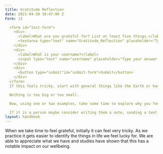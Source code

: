 ```yaml
---
title: Gratitude Reflection
date: 2021-04-30 18:47:00 Z
Form: |2

  <form id="test-form">
    <div>
      <label>What are you grateful for? List at least five things.</label>
      <textarea type="text" name="Gratitude_Reflection" placeholder="Type your answer here"></textarea>
    </div>
    <div>
      <label>What is your username?</label>
      <input type="text" name="username" placeholder="Type your answer here"></input>
    </div>
    <div>
      <button type="submit"id="submit-form">Submit</button>
    </div>
  </form>
  If this feels tricky, start with general things like the Earth or having air to breathe.  Sometimes it can help to go back to things you have enjoyed doing and list those, maybe you are grateful to be able to watch films and this could lead to gratitude for eyes or colours or animators.

  Nothing is too big or too small.

  Now, using one or two examples, take some time to explore why you feel grateful for these things. What is it about them that makes you feel grateful? How are you lucky to have them? How can you appreciate them more in your life?

  If it is a person maybe consider writing them a note, sending a text or telling them that you feel grateful for them.
layout: handbook
---
```


When we take time to feel grateful, initially it can feel very tricky. As we practice it gets easier to identify the things in life we feel lucky for. We are able to appreciate what we have and studies have shown that this has a notable impact on our wellbeing.